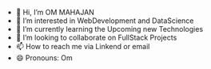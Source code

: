 - 👋 Hi, I’m OM MAHAJAN
- 👀 I’m interested in WebDevelopment and DataScience
- 🌱 I’m currently learning the Upcoming new Technologies
- 💞️ I’m looking to collaborate on FullStack Projects 
- 📫 How to reach me via Linkend or email
- 😄 Pronouns: Om
